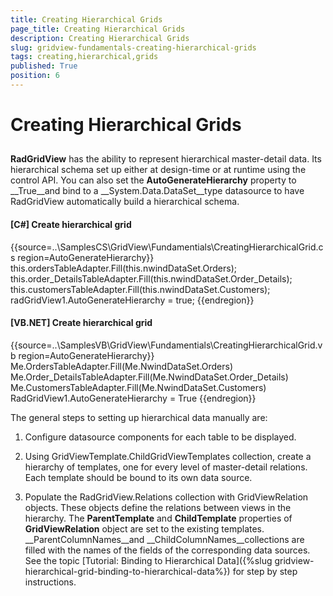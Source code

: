 ```yaml
---
title: Creating Hierarchical Grids
page_title: Creating Hierarchical Grids
description: Creating Hierarchical Grids
slug: gridview-fundamentals-creating-hierarchical-grids
tags: creating,hierarchical,grids
published: True
position: 6
---
```


# Creating Hierarchical Grids



## 

__RadGridView__ has the ability to represent hierarchical master-detail data.
        	Its hierarchical schema set up either at design-time or at runtime using the control API.
        	You can also set the __AutoGenerateHierarchy__ property to __True__and bind 
        	to a __System.Data.DataSet__type datasource to have RadGridView automatically build a hierarchical schema.

#### __[C#] Create hierarchical grid__

{{source=..\SamplesCS\GridView\Fundamentials\CreatingHierarchicalGrid.cs region=AutoGenerateHierarchy}}
	            this.ordersTableAdapter.Fill(this.nwindDataSet.Orders);
	            this.order_DetailsTableAdapter.Fill(this.nwindDataSet.Order_Details);
	            this.customersTableAdapter.Fill(this.nwindDataSet.Customers);
	            radGridView1.AutoGenerateHierarchy = true;
	{{endregion}}



#### __[VB.NET] Create hierarchical grid__

{{source=..\SamplesVB\GridView\Fundamentials\CreatingHierarchicalGrid.vb region=AutoGenerateHierarchy}}
	        Me.OrdersTableAdapter.Fill(Me.NwindDataSet.Orders)
	        Me.Order_DetailsTableAdapter.Fill(Me.NwindDataSet.Order_Details)
	        Me.CustomersTableAdapter.Fill(Me.NwindDataSet.Customers)
	        RadGridView1.AutoGenerateHierarchy = True
	{{endregion}}



The general steps to setting up hierarchical data manually are:

1. Configure datasource components for each table to be displayed.

1. Using GridViewTemplate.ChildGridViewTemplates collection, create a hierarchy of templates, one for every level of master-detail relations. 
          Each template should be bound to its own data source.

1. Populate the RadGridView.Relations collection with GridViewRelation objects. These objects define the relations between views in the hierarchy. 
          The __ParentTemplate__ and __ChildTemplate__ properties of __GridViewRelation__ object are set to
          the existing templates. __ParentColumnNames__and __ChildColumnNames__collections are filled with the names of 
          the fields of the corresponding data sources. See the topic [Tutorial:
          Binding to Hierarchical Data]({%slug gridview-hierarchical-grid-binding-to-hierarchical-data%}) for step by step instructions.
